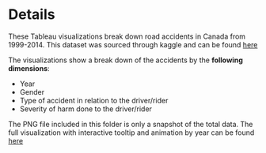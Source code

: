 # Details
These Tableau visualizations break down road accidents in Canada from 1999-2014. This dataset was sourced through kaggle and can be found [here](https://www.kaggle.com/tbsteal/canadian-car-accidents-19942014) 

The visualizations show a break down of the accidents by the __following dimensions__:

- Year
- Gender
- Type of accident in relation to the driver/rider
- Severity of harm done to the driver/rider

The PNG file included in this folder is only a snapshot of the total data. The full visualization with interactive tooltip and animation by year can be found [here](https://public.tableau.com/profile/robert4290#!/vizhome/RoadAccidentsinCanada1999-2014/Multidimensionalbyyearanimation?publish=yes)

